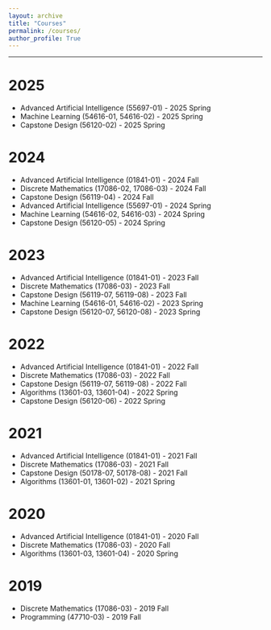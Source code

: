 ```yaml
---
layout: archive
title: "Courses"
permalink: /courses/
author_profile: True
---
```


-----
# 2025
* Advanced Artificial Intelligence (55697-01) - 2025 Spring
* Machine Learning (54616-01, 54616-02) - 2025 Spring
* Capstone Design (56120-02) - 2025 Spring

# 2024
* Advanced Artificial Intelligence (01841-01) - 2024 Fall
* Discrete Mathematics (17086-02, 17086-03) - 2024 Fall
* Capstone Design (56119-04) - 2024 Fall   
* Advanced Artificial Intelligence (55697-01) - 2024 Spring
* Machine Learning (54616-02, 54616-03) - 2024 Spring   
* Capstone Design (56120-05) - 2024 Spring

# 2023
* Advanced Artificial Intelligence (01841-01) - 2023 Fall
* Discrete Mathematics (17086-03) - 2023 Fall
* Capstone Design (56119-07, 56119-08) - 2023 Fall   
* Machine Learning (54616-01, 54616-02) - 2023 Spring   
* Capstone Design (56120-07, 56120-08) - 2023 Spring

# 2022
* Advanced Artificial Intelligence (01841-01) - 2022 Fall
* Discrete Mathematics (17086-03) - 2022 Fall
* Capstone Design (56119-07, 56119-08) - 2022 Fall   
* Algorithms (13601-03, 13601-04) - 2022 Spring
* Capstone Design (56120-06) - 2022 Spring

# 2021
* Advanced Artificial Intelligence (01841-01) - 2021 Fall
* Discrete Mathematics (17086-03) - 2021 Fall
* Capstone Design (50178-07, 50178-08) - 2021 Fall  
* Algorithms (13601-01, 13601-02) - 2021 Spring

# 2020
* Advanced Artificial Intelligence (01841-01) - 2020 Fall
* Discrete Mathematics (17086-03) - 2020 Fall
* Algorithms (13601-03, 13601-04) - 2020 Spring

# 2019
* Discrete Mathematics (17086-03) - 2019 Fall   
* Programming (47710-03) - 2019 Fall

